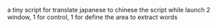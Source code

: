 a tiny script for translate japanese to chinese
the script while launch 2 window, 1 for control, 1 for define the area to extract words 